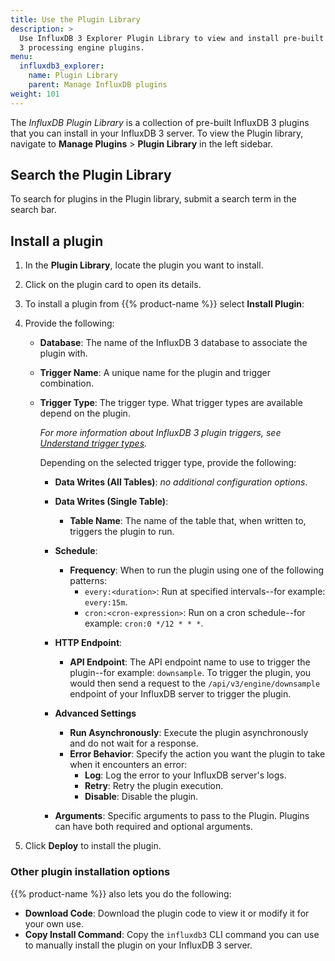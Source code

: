 ```yaml
---
title: Use the Plugin Library
description: >
  Use InfluxDB 3 Explorer Plugin Library to view and install pre-built InfluxDB
  3 processing engine plugins.
menu:
  influxdb3_explorer:
    name: Plugin Library
    parent: Manage InfluxDB plugins
weight: 101
---
```


The _InfluxDB Plugin Library_ is a collection of pre-built InfluxDB 3 plugins that
you can install in your InfluxDB 3 server. To view the Plugin library, navigate
to **Manage Plugins** > **Plugin Library** in the left sidebar.

## Search the Plugin Library

To search for plugins in the Plugin library, submit a search term in the search bar.

## Install a plugin

1.  In the **Plugin Library**, locate the plugin you want to install.
2.  Click on the plugin card to open its details.
3.  To install a plugin from {{% product-name %}} select **Install Plugin**:
4.  Provide the following:

    - **Database**: The name of the InfluxDB 3 database to associate the
      plugin with.
    - **Trigger Name**: A unique name for the plugin and trigger combination.
    - **Trigger Type**: The trigger type. What trigger types are available
      depend on the plugin.
      
      _For more information about InfluxDB 3 plugin triggers, see
      [Understand trigger types](/influxdb3/enterprise/plugins/#understand-trigger-types)._
      
      Depending on the selected trigger type, provide the following:

      - **Data Writes (All Tables)**: _no additional configuration options_.
      - **Data Writes (Single Table)**:
        - **Table Name**: The name of the table that, when written to, triggers the plugin to run.
      - **Schedule**:
        - **Frequency**: When to run the plugin using one of the following patterns:
          - `every:<duration>`: Run at specified intervals--for example:
            `every:15m`.
          - `cron:<cron-expression>`: Run on a cron schedule--for
            example: `cron:0 */12 * * *`.
      - **HTTP Endpoint**:
        - **API Endpoint**: The API endpoint name to use to trigger the plugin--for
          example: `downsample`. To trigger the plugin, you would then send
          a request to the `/api/v3/engine/downsample` endpoint of your InfluxDB
          server to trigger the plugin.
      
      - **Advanced Settings**
        - **Run Asynchronously**: Execute the plugin asynchronously and do not
          wait for a response.
        - **Error Behavior**: Specify the action you want the plugin to take
          when it encounters an error:
          - **Log**: Log the error to your InfluxDB server's logs.
          - **Retry**: Retry the plugin execution.
          - **Disable**: Disable the plugin.

      - **Arguments**: Specific arguments to pass to the Plugin.
        Plugins can have both required and optional arguments.

5.  Click **Deploy** to install the plugin.

### Other plugin installation options

{{% product-name %}} also lets you do the following:

- **Download Code**: Download the plugin code to view it or modify it for your own use.
- **Copy Install Command**: Copy the `influxdb3` CLI command you can use to
  manually install the plugin on your InfluxDB 3 server.
